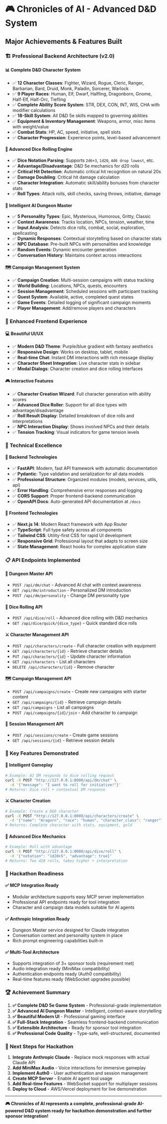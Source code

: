 # 🎮 Chronicles of AI - Advanced D&D System
## Major Achievements & Features Built

### 🏗️ **Professional Backend Architecture (v2.0)**

#### 📊 **Complete D&D Character System**
- ✅ **12 Character Classes**: Fighter, Wizard, Rogue, Cleric, Ranger, Barbarian, Bard, Druid, Monk, Paladin, Sorcerer, Warlock
- ✅ **9 Player Races**: Human, Elf, Dwarf, Halfling, Dragonborn, Gnome, Half-Elf, Half-Orc, Tiefling
- ✅ **Complete Ability Score System**: STR, DEX, CON, INT, WIS, CHA with modifier calculations
- ✅ **18-Skill System**: All D&D 5e skills mapped to governing abilities
- ✅ **Equipment & Inventory Management**: Weapons, armor, misc items with weight/value
- ✅ **Combat Stats**: HP, AC, speed, initiative, spell slots
- ✅ **Character Progression**: Experience points, level-based advancement

#### 🎲 **Advanced Dice Rolling Engine**
- ✅ **Dice Notation Parsing**: Supports `2d6+3`, `1d20`, `4d6 drop lowest`, etc.
- ✅ **Advantage/Disadvantage**: D&D 5e mechanics for d20 rolls
- ✅ **Critical Hit Detection**: Automatic critical hit recognition on natural 20s
- ✅ **Damage Doubling**: Critical hit damage calculation
- ✅ **Character Integration**: Automatic skill/ability bonuses from character stats
- ✅ **Roll Types**: Attack rolls, skill checks, saving throws, initiative, damage

#### 🎪 **Intelligent AI Dungeon Master**
- ✅ **5 Personality Types**: Epic, Mysterious, Humorous, Gritty, Classic
- ✅ **Context Awareness**: Tracks location, NPCs, tension, weather, time
- ✅ **Input Analysis**: Detects dice rolls, combat, social, exploration, spellcasting
- ✅ **Dynamic Responses**: Contextual storytelling based on character stats
- ✅ **NPC Database**: Pre-built NPCs with personalities and knowledge
- ✅ **Random Events**: Dynamic encounter generation
- ✅ **Conversation History**: Maintains context across interactions

#### 🗺️ **Campaign Management System**
- ✅ **Campaign Creation**: Multi-session campaigns with status tracking
- ✅ **World Building**: Locations, NPCs, quests, encounters
- ✅ **Session Management**: Scheduled sessions with participant tracking
- ✅ **Quest System**: Available, active, completed quest states
- ✅ **Game Events**: Detailed logging of significant campaign moments
- ✅ **Player Management**: Add/remove players and characters

### 🎨 **Enhanced Frontend Experience**

#### 💻 **Beautiful UI/UX**
- ✅ **Modern D&D Theme**: Purple/blue gradient with fantasy aesthetics
- ✅ **Responsive Design**: Works on desktop, tablet, mobile
- ✅ **Real-time Chat**: Instant DM interactions with rich message display
- ✅ **Character Sheet Integration**: Live character stats in sidebar
- ✅ **Modal Dialogs**: Character creation and dice rolling interfaces

#### 🎮 **Interactive Features**
- ✅ **Character Creation Wizard**: Full character generation with ability scores
- ✅ **Advanced Dice Roller**: Support for all dice types with advantage/disadvantage
- ✅ **Roll Result Display**: Detailed breakdown of dice rolls and interpretations
- ✅ **NPC Interaction Display**: Shows involved NPCs and their details
- ✅ **Tension Tracking**: Visual indicators for game tension levels

### 🚀 **Technical Excellence**

#### 🔧 **Backend Technologies**
- ✅ **FastAPI**: Modern, fast API framework with automatic documentation
- ✅ **Pydantic**: Type validation and serialization for all data models
- ✅ **Professional Structure**: Organized modules (models, services, utils, api)
- ✅ **Error Handling**: Comprehensive error responses and logging
- ✅ **CORS Support**: Proper frontend-backend communication
- ✅ **OpenAPI Docs**: Auto-generated API documentation at `/docs`

#### 🎯 **Frontend Technologies**
- ✅ **Next.js 14**: Modern React framework with App Router
- ✅ **TypeScript**: Full type safety across all components
- ✅ **Tailwind CSS**: Utility-first CSS for rapid UI development
- ✅ **Responsive Grid**: Professional layout that adapts to screen size
- ✅ **State Management**: React hooks for complex application state

### 📋 **API Endpoints Implemented**

#### 🎲 **Dungeon Master API**
- `POST /api/dm/chat` - Advanced AI chat with context awareness
- `GET /api/dm/introduction` - Personalized DM introduction
- `POST /api/dm/personality` - Change DM personality type

#### 🎯 **Dice Rolling API**
- `POST /api/dice/roll` - Advanced dice rolling with D&D mechanics
- `GET /api/dice/quick/{dice_type}` - Quick standard dice rolls

#### ⚔️ **Character Management API**
- `POST /api/characters/create` - Full character creation with equipment
- `GET /api/characters/{id}` - Retrieve character details
- `PUT /api/characters/{id}` - Update character information
- `GET /api/characters` - List all characters
- `DELETE /api/characters/{id}` - Remove character

#### 🗺️ **Campaign Management API**
- `POST /api/campaigns/create` - Create new campaigns with starter content
- `GET /api/campaigns/{id}` - Retrieve campaign details
- `GET /api/campaigns` - List all campaigns
- `POST /api/campaigns/{id}/join` - Add character to campaign

#### 📅 **Session Management API**
- `POST /api/sessions/create` - Create game sessions
- `GET /api/sessions/{id}` - Retrieve session details

### 🎯 **Key Features Demonstrated**

#### 🎲 **Intelligent Gameplay**
```bash
# Example: AI DM responds to dice rolling request
curl -X POST "http://127.0.0.1:8000/api/dm/chat" \
  -d '{"message": "I want to roll for initiative!"}'
# Returns: Dice roll + contextual DM response
```

#### ⚔️ **Character Creation**
```bash
# Example: Create a D&D character
curl -X POST "http://127.0.0.1:8000/api/characters/create" \
  -d '{"name": "Aragorn", "race": "human", "character_class": "ranger"}'
# Returns: Complete character with stats, equipment, gold
```

#### 🎯 **Advanced Dice Mechanics**
```bash
# Example: Roll with advantage
curl -X POST "http://127.0.0.1:8000/api/dice/roll" \
  -d '{"notation": "1d20+5", "advantage": true}'
# Returns: Two d20 rolls, takes higher + interpretation
```

### 🌟 **Hackathon Readiness**

#### ✅ **MCP Integration Ready**
- Modular architecture supports easy MCP server implementation
- Professional API endpoints ready for tool integration
- Character and campaign data models suitable for AI agents

#### ✅ **Anthropic Integration Ready**
- Dungeon Master service designed for Claude integration
- Conversation context and personality system in place
- Rich prompt engineering capabilities built-in

#### ✅ **Multi-Tool Architecture**
- Supports integration of 3+ sponsor tools (requirement met)
- Audio integration ready (MiniMax compatibility)
- Authentication endpoints ready (Auth0 compatibility)
- Real-time features ready (WebSocket upgrades possible)

### 🏆 **Achievement Summary**

1. **✅ Complete D&D 5e Game System** - Professional-grade implementation
2. **✅ Advanced AI Dungeon Master** - Intelligent, context-aware storytelling
3. **✅ Beautiful Modern UI** - Professional gaming interface
4. **✅ Full-Stack Integration** - Seamless frontend-backend communication
5. **✅ Extensible Architecture** - Ready for sponsor tool integration
6. **✅ Professional Code Quality** - Type-safe, well-structured, documented

### 🚀 **Next Steps for Hackathon**

1. **Integrate Anthropic Claude** - Replace mock responses with actual Claude API
2. **Add MiniMax Audio** - Voice interactions for immersive gameplay
3. **Implement Auth0** - User authentication and session management
4. **Create MCP Server** - Enable AI agent tool usage
5. **Add Real-time Features** - WebSocket support for multiplayer sessions
6. **Deploy to Cloud** - AWS/Vercel deployment for live demonstration

---

**🎮 Chronicles of AI represents a complete, professional-grade AI-powered D&D system ready for hackathon demonstration and further sponsor integration!** 
